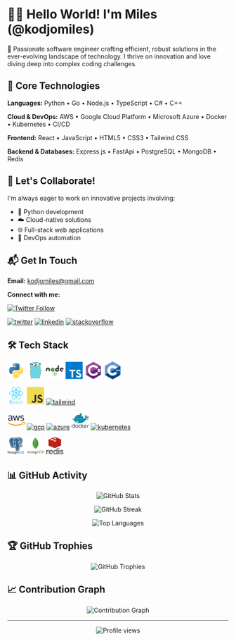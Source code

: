 # 👨‍💻 Hello World! I'm Miles (@kodjomiles)

🚀 Passionate software engineer crafting efficient, robust solutions in the ever-evolving landscape of technology. I thrive on innovation and love diving deep into complex coding challenges.

## 🌟 Core Technologies

**Languages:** Python • Go • Node.js • TypeScript • C# • C++

**Cloud & DevOps:** AWS • Google Cloud Platform • Microsoft Azure • Docker • Kubernetes • CI/CD

**Frontend:** React • JavaScript • HTML5 • CSS3 • Tailwind CSS

**Backend & Databases:** Express.js • FastApi • PostgreSQL • MongoDB • Redis

## 👥 Let's Collaborate!

I'm always eager to work on innovative projects involving:
- 🐍 Python development
- ☁️ Cloud-native solutions  
- 🌐 Full-stack web applications
- 🔧 DevOps automation

## 📬 Get In Touch

**Email:** kodjomiles@gmail.com

**Connect with me:**

[![Twitter Follow](https://img.shields.io/twitter/follow/kodjomiles?logo=twitter&style=for-the-badge)](https://twitter.com/kodjomiles)

<p align="left">
<a href="https://twitter.com/kodjomiles"><img src="https://raw.githubusercontent.com/rahuldkjain/github-profile-readme-generator/master/src/images/icons/Social/twitter.svg" alt="twitter" height="30" width="40" /></a>
<a href="https://linkedin.com/in/jaden-kodjo-miles"><img src="https://raw.githubusercontent.com/rahuldkjain/github-profile-readme-generator/master/src/images/icons/Social/linked-in-alt.svg" alt="linkedin" height="30" width="40" /></a>
<a href="https://stackoverflow.com/users/kodjomiles"><img src="https://raw.githubusercontent.com/rahuldkjain/github-profile-readme-generator/master/src/images/icons/Social/stack-overflow.svg" alt="stackoverflow" height="30" width="40" /></a>
</p>

## 🛠️ Tech Stack

<p align="left">
<!-- Languages -->
<a href="https://www.python.org"><img src="https://raw.githubusercontent.com/devicons/devicon/master/icons/python/python-original.svg" alt="python" width="40" height="40"/></a>
<a href="https://golang.org"><img src="https://raw.githubusercontent.com/devicons/devicon/master/icons/go/go-original.svg" alt="go" width="40" height="40"/></a>
<a href="https://nodejs.org"><img src="https://raw.githubusercontent.com/devicons/devicon/master/icons/nodejs/nodejs-original-wordmark.svg" alt="nodejs" width="40" height="40"/></a>
<a href="https://www.typescriptlang.org/"><img src="https://raw.githubusercontent.com/devicons/devicon/master/icons/typescript/typescript-original.svg" alt="typescript" width="40" height="40"/></a>
<a href="https://www.w3schools.com/cs/"><img src="https://raw.githubusercontent.com/devicons/devicon/master/icons/csharp/csharp-original.svg" alt="csharp" width="40" height="40"/></a>
<a href="https://www.cplusplus.com/"><img src="https://raw.githubusercontent.com/devicons/devicon/master/icons/cplusplus/cplusplus-original.svg" alt="cplusplus" width="40" height="40"/></a>

<!-- Frontend -->
<a href="https://reactjs.org/"><img src="https://raw.githubusercontent.com/devicons/devicon/master/icons/react/react-original-wordmark.svg" alt="react" width="40" height="40"/></a>
<a href="https://developer.mozilla.org/en-US/docs/Web/JavaScript"><img src="https://raw.githubusercontent.com/devicons/devicon/master/icons/javascript/javascript-original.svg" alt="javascript" width="40" height="40"/></a>
<a href="https://tailwindcss.com/"><img src="https://www.vectorlogo.zone/logos/tailwindcss/tailwindcss-icon.svg" alt="tailwind" width="40" height="40"/></a>

<!-- Cloud & DevOps -->
<a href="https://aws.amazon.com"><img src="https://raw.githubusercontent.com/devicons/devicon/master/icons/amazonwebservices/amazonwebservices-original-wordmark.svg" alt="aws" width="40" height="40"/></a>
<a href="https://cloud.google.com"><img src="https://www.vectorlogo.zone/logos/google_cloud/google_cloud-icon.svg" alt="gcp" width="40" height="40"/></a>
<a href="https://azure.microsoft.com/"><img src="https://www.vectorlogo.zone/logos/microsoft_azure/microsoft_azure-icon.svg" alt="azure" width="40" height="40"/></a>
<a href="https://www.docker.com/"><img src="https://raw.githubusercontent.com/devicons/devicon/master/icons/docker/docker-original-wordmark.svg" alt="docker" width="40" height="40"/></a>
<a href="https://kubernetes.io"><img src="https://www.vectorlogo.zone/logos/kubernetes/kubernetes-icon.svg" alt="kubernetes" width="40" height="40"/></a>

<!-- Databases -->
<a href="https://www.postgresql.org"><img src="https://raw.githubusercontent.com/devicons/devicon/master/icons/postgresql/postgresql-original-wordmark.svg" alt="postgresql" width="40" height="40"/></a>
<a href="https://www.mongodb.com/"><img src="https://raw.githubusercontent.com/devicons/devicon/master/icons/mongodb/mongodb-original-wordmark.svg" alt="mongodb" width="40" height="40"/></a>
<a href="https://redis.io"><img src="https://raw.githubusercontent.com/devicons/devicon/master/icons/redis/redis-original-wordmark.svg" alt="redis" width="40" height="40"/></a>
</p>

## 📊 GitHub Activity

<p align="center">
  <img src="https://github-readme-stats.vercel.app/api?username=kodjomiles&show_icons=true&theme=radical&hide_border=true&include_all_commits=true&count_private=true" alt="GitHub Stats" />
</p>

<p align="center">
  <img src="https://github-readme-streak-stats.herokuapp.com/?user=kodjomiles&theme=radical&hide_border=true" alt="GitHub Streak" />
</p>

<p align="center">
  <img src="https://github-readme-stats.vercel.app/api/top-langs?username=kodjomiles&show_icons=true&theme=radical&layout=compact&hide_border=true" alt="Top Languages" />
</p>

## 🏆 GitHub Trophies
<p align="center">
  <img src="https://github-profile-trophy.vercel.app/?username=kodjomiles&theme=radical&no-frame=true&no-bg=false&margin-w=4" alt="GitHub Trophies" />
</p>

## 📈 Contribution Graph
<p align="center">
  <img src="https://github-readme-activity-graph.vercel.app/graph?username=kodjomiles&theme=react-dark&hide_border=true" alt="Contribution Graph" />
</p>

---
<p align="center">
  <img src="https://komarev.com/ghpvc/?username=kodjomiles&label=Profile%20views&color=0e75b6&style=flat" alt="Profile views" />
</p>
